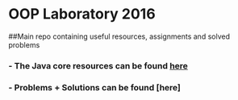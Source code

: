 # OOP Laboratory 2016

##Main repo containing useful resources, assignments and solved problems


### - The Java core resources can be found [here](https://bitbucket.org/ioanajimborean/oop-laboratory-2016/src/9b43ab8eadcf5f5396aa2b46ac00b44d78eda31f/Java/?at=master)
### - Problems + Solutions can be found [here]